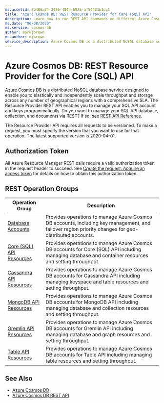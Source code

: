 ```yaml
---
ms.assetid: 7b406a24-3966-484a-b926-af54421b1dc1
title: "Azure Cosmos DB: REST Resource Provider for Core (SQL) API"
description: Learn how to run REST API commands on different Azure Cosmos DB resources.
ms.date: "06/08/2020"
ms.service: cosmos-db
author: markjbrown
ms.author: mjbrown
service_description: Azure Cosmos DB is a distributed NoSQL database service designed to enable you to elastically and independently scale throughput and storage across any number of geographical regions with a comprehensive SLA.
---
```


# Azure Cosmos DB: REST Resource Provider for the Core (SQL) API

[Azure Cosmos DB](https://azure.microsoft.com/services/cosmos-db/) is a distributed NoSQL database service designed to enable you to elastically and independently scale throughput and storage across any number of geographical regions with a comprehensive SLA. The Resource Provider REST API enables you to manage your SQL API account and keys programmatically. Do you want to manage your SQL API database, collection, and documents via REST? If so, see [REST API Reference](https://docs.microsoft.com/rest/api/cosmos-db/).

The Resource Provider API requires all requests to be versioned. To make a request, you must specify the version that you want to use for that operation. The latest  supported version is 2020-04-01.

## Authorization Token

All Azure Resource Manager REST calls require a valid authorization token in the request header to succeed. See  [Create the request: Acquire an access token](~/index.md#create-the-request) for details on how to obtain this authorization token.

## REST Operation Groups

| Operation Group | Description |
|-----------------|-------------|
|[Database Accounts](/rest/api/cosmos-db-resource-provider/2020-04-01/databaseaccounts)| Provides operations to manage Azure Cosmos DB accounts, including key management, and failover region priority changes for geo-distributed accounts. |
|[Core (SQL) API Resources](/rest/api/cosmos-db-resource-provider/2020-04-01/sqlresources)| Provides operations to manage Azure Cosmos DB accounts for Core (SQL) API including managing database and container resources and setting throughput. |
|[Cassandra API Resources](/rest/api/cosmos-db-resource-provider/2020-04-01/cassandraresources)| Provides operations to manage Azure Cosmos DB accounts for Cassandra API including managing keyspace and table resources and setting throughput. |
|[MongoDB API Resources](/rest/api/cosmos-db-resource-provider/2020-04-01/mongodbresources)| Provides operations to manage Azure Cosmos DB accounts for MongoDB API including managing database and collection resources and setting throughput. |
|[Gremlin API Resources](/rest/api/cosmos-db-resource-provider/2020-04-01/gremlinresources)| Provides operations to manage Azure Cosmos DB accounts for Gremlin API including managing database and graph resources and setting throughput. |
|[Table API Resources](/rest/api/cosmos-db-resource-provider/2020-04-01/tableresources)| Provides operations to manage Azure Cosmos DB accounts for Table API including managing table resources and setting throughput. |

## See Also

- [Azure Cosmos DB](https://azure.microsoft.com/services/cosmos-db/)
- [Azure Cosmos DB REST API](https://docs.microsoft.com/rest/api/cosmos-db/)
